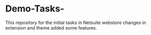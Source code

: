 # Demo-Tasks-
This repository for the initial tasks in Netsuite webstore changes in extension and theme added some features.
